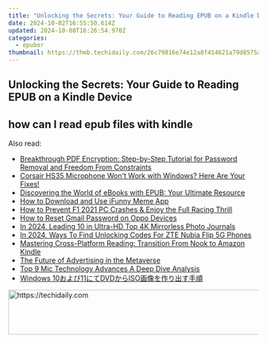 ```yaml
---
title: "Unlocking the Secrets: Your Guide to Reading EPUB on a Kindle Device"
date: 2024-10-02T16:55:50.614Z
updated: 2024-10-08T16:26:54.970Z
categories:
  - epubor
thumbnail: https://thmb.techidaily.com/26c79816e74e12a8f414621a79d8575a6f7513edd59ad13bbdba2af26e7005b7.jpg
---
```


## Unlocking the Secrets: Your Guide to Reading EPUB on a Kindle Device

## how can I read epub files with kindle

<ins class="adsbygoogle"
     style="display:block"
     data-ad-format="autorelaxed"
     data-ad-client="ca-pub-7571918770474297"
     data-ad-slot="1223367746"></ins>

<ins class="adsbygoogle"
     style="display:block"
     data-ad-client="ca-pub-7571918770474297"
     data-ad-slot="8358498916"
     data-ad-format="auto"
     data-full-width-responsive="true"></ins>

<span class="atpl-alsoreadstyle">Also read:</span>
<div><ul>
<li><a href="https://discover-bits.techidaily.com/breakthrough-pdf-encryption-step-by-step-tutorial-for-password-removal-and-freedom-from-constraints/"><u>Breakthrough PDF Encryption: Step-by-Step Tutorial for Password Removal and Freedom From Constraints</u></a></li>
<li><a href="https://sound-issues.techidaily.com/corsair-hs35-microphone-wont-work-with-windows-here-are-your-fixes/"><u>Corsair HS35 Microphone Won't Work with Windows? Here Are Your Fixes!</u></a></li>
<li><a href="https://discover-bits.techidaily.com/discovering-the-world-of-ebooks-with-epub-your-ultimate-resource/"><u>Discovering the World of eBooks with EPUB: Your Ultimate Resource</u></a></li>
<li><a href="https://extra-lessons.techidaily.com/how-to-download-and-use-ifunny-meme-app/"><u>How to Download and Use iFunny Meme App</u></a></li>
<li><a href="https://win-answers.techidaily.com/how-to-prevent-f1-2021-pc-crashes-and-enjoy-the-full-racing-thrill/"><u>How to Prevent F1 2021 PC Crashes & Enjoy the Full Racing Thrill</u></a></li>
<li><a href="https://easy-unlock-android.techidaily.com/how-to-reset-gmail-password-on-oppo-devices-by-drfone-android/"><u>How to Reset Gmail Password on Oppo Devices</u></a></li>
<li><a href="https://extra-guidance.techidaily.com/in-2024-leading-10-in-ultra-hd-top-4k-mirrorless-photo-journals/"><u>In 2024, Leading 10 in Ultra-HD Top 4K Mirrorless Photo Journals</u></a></li>
<li><a href="https://sim-unlock.techidaily.com/in-2024-ways-to-find-unlocking-codes-for-zte-nubia-flip-5g-phones-by-drfone-android/"><u>In 2024, Ways To Find Unlocking Codes For ZTE Nubia Flip 5G Phones</u></a></li>
<li><a href="https://discover-bits.techidaily.com/mastering-cross-platform-reading-transition-from-nook-to-amazon-kindle/"><u>Mastering Cross-Platform Reading: Transition From Nook to Amazon Kindle</u></a></li>
<li><a href="https://extra-tips.techidaily.com/the-future-of-advertising-in-the-metaverse/"><u>The Future of Advertising in the Metaverse</u></a></li>
<li><a href="https://video-capture.techidaily.com/top-9-mic-technology-advances-a-deep-dive-analysis/"><u>Top 9 Mic Technology Advances A Deep Dive Analysis</u></a></li>
<li><a href="https://discover-bits.techidaily.com/windows-1011dvdiso/"><u>Windows 10および11にてDVDからISO画像を作り出す手順</u></a></li>
</ul></div>

<!-- affiliate ads begin -->
<a href="https://wigfever.sjv.io/c/5597632/2014854/22899" target="_top" id="2014854">
  <img src="//a.impactradius-go.com/display-ad/22899-2014854" border="0" alt="https://techidaily.com" width="728" height="90"/>
</a>
<img height="0" width="0" src="https://wigfever.sjv.io/i/5597632/2014854/22899" style="position:absolute;visibility:hidden;" border="0" />
<!-- affiliate ads end -->

